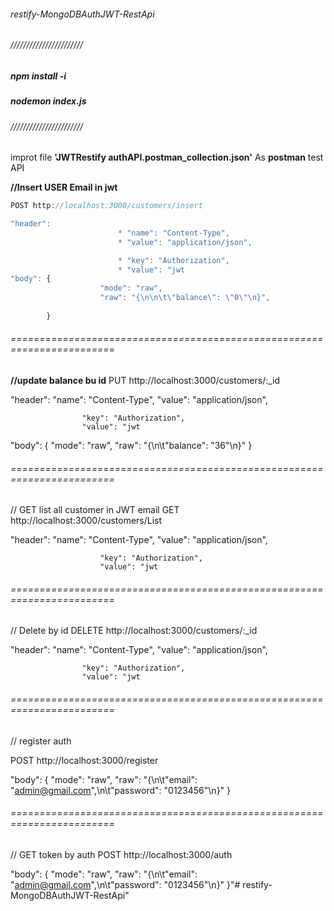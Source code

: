 ###### restify-MongoDBAuthJWT-RestApi 

###### ///////////////////////
##### _npm install -i_
##### _nodemon index.js_
###### ///////////////////////

improt file  **'JWTRestify authAPI.postman_collection.json'** As **postman** test API

**//Insert USER Email in jwt**
```javascript
POST http://localhost:3000/customers/insert

"header": 
						* "name": "Content-Type",
						* "value": "application/json",

						* "key": "Authorization",
						* "value": "jwt 
"body": {
					"mode": "raw",
					"raw": "{\n\n\t\"balance\": \"0\"\n}",
		
        }
 ```
###### ========================================================================

**//update balance bu id**
PUT http://localhost:3000/customers/:_id

"header": 
					"name": "Content-Type",
					"value": "application/json",

					"key": "Authorization",
					"value": "jwt 

"body": {
					"mode": "raw",
					"raw": "{\n\t\"balance\": \"36\"\n}"
		}

###### ========================================================================

// GET list all customer in JWT email
GET http://localhost:3000/customers/List

"header": 
						"name": "Content-Type",
						"value": "application/json",

						"key": "Authorization",
						"value": "jwt 

###### ========================================================================

// Delete by id
DELETE  http://localhost:3000/customers/:_id

"header": 
					"name": "Content-Type",
					"value": "application/json",

					"key": "Authorization",
					"value": "jwt 
                

###### ========================================================================
// register auth

POST http://localhost:3000/register

"body": {
					"mode": "raw",
					"raw": "{\n\t\"email\": \"admin@gmail.com\",\n\t\"password\": \"0123456\"\n}"
		}

###### ========================================================================
// GET token by auth
POST http://localhost:3000/auth

"body": {
					"mode": "raw",
					"raw": "{\n\t\"email\": \"admin@gmail.com\",\n\t\"password\": \"0123456\"\n}"
		}"# restify-MongoDBAuthJWT-RestApi" 

